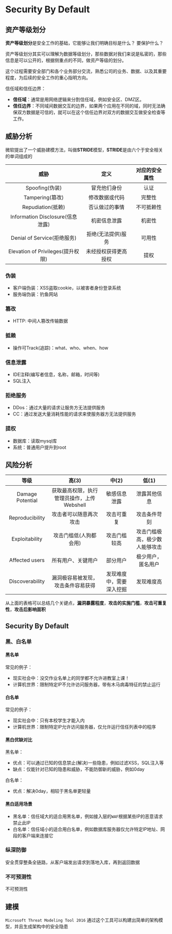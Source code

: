# Security By Default

## 资产等级划分
**资产等级划分**是安全工作的基础，它能够让我们明确目标是什么？  要保护什么？

资产等级划分其实可以理解为数据等级划分，那些数据对我们来说是私密的，那些信息是可以公开的，根据侧重点的不同，做资产等级的划分。

这个过程需要安全部门和各个业务部分交流，熟悉公司的业务、数据、以及其重要程度，为后续的安全工作的重心指明方向。

信任域和信任边界：

* **信任域**：通常是用网络逻辑来分割信任域，例如安全区、DMZ区。
* **信任边界**：不同域间数据交互的边界，如果两个应用在不同的域，同时无法确保双方数据是可信的，就可以在这个信任边界对双方的数据交互做安全检查等工作。

## 威胁分析
微软提出了一个威胁建模方法，叫做**STRIDE**模型，**STRIDE**是由六个于安全相关的单词组成的

|威胁|定义|对应的安全属性|
|:--:|:-:|:-----------:|
|Spoofing(伪装)|冒充他们身份|认证|
|Tampering(篡改)|修改数据或代码|完整性|
|Repudiation(抵赖)|否认做过的事情|不可抵赖性|
|Information Disclosure(信息泄露)|机密信息泄露|机密性|
|Denial of Service(拒绝服务)|拒绝(无法提供)服务|可用性|
|Elevation of Privileges(提升权限)|未经授权获得更高授权|提权|


### 伪装
* 客户端伪装：XSS盗取cookie，以被害者身份登录系统
* 服务端伪装：钓鱼网站

### 篡改
* HTTP: 中间人篡改传输数据

### 抵赖
* 操作可Track(追踪)：what、who、when、how

### 信息泄露
* IDE注释(编写者信息，名称，邮箱，时间等)
* SQL注入


### 拒绝服务
* DDos：通过大量的请求让服务方无法提供服务
* CC：通过发送大量消耗性能的请求来使服务器方无法提供服务

### 提权
* 数据库：读取mysql库
* 系统：普通用户提升到root


## 风险分析
|等级|高(3)|中(2)|低(1)|
|:--:|:--:|:---:|:---:|
|Damage Potential|获取最高权限，执行管理员操作，上传Webshell|敏感信息泄露|泄露其他信息|
|Reproducibility|攻击者可以随意再次攻击|攻击可重复|攻击条件苛刻|
|Exploitability|攻击门槛低(人狗都会用)|攻击门槛较高|攻击门槛极高，极少数人能够攻击|
|Affected users|所有用户、关键用户|部分用户|极少用户，匿名用户|
|Discoverability|漏洞极容易被发现，攻击条件容易获得|发现难度中，需要深入挖掘|发现难度高|


从上面的表格可以总结几个关键点，**漏洞暴露程度**，**攻击的实施门槛**，**攻击可重复性**，**攻击后影响面积**



## Security By Default

### 黑、白名单
#### 黑名单
常见的例子：
* 现实社会中：没交作业名单上的同学都不允许进教室上课！
* 计算机世界：限制特定IP不允许访问服务器，带有木马病毒特征的禁止运行

#### 白名单
常见的例子：
* 现实社会中：只有本校学生才能入内
* 计算机世界：限制特定IP允许访问服务器，仅允许运行信任列表中的程序

#### 黑白优缺对比
黑名单：
* 优点：可以通过已知的信息禁止(解决)一些隐患，例如过滤XSS，SQL注入等
* 缺点：仅能针对已知的隐患和威胁，不能防御新的威胁，例如0day


白名单：
* 优点：解决0day，相较于黑名单更轻量


#### 黑白适用场景
* 黑名单：信任域大的适合用黑名单，例如接入层的`WAF`根据某些IP的恶意请求禁止此IP
* 白名单：信任域小的适合用白名单，例如数据库服务器仅允许特定IP地址、网段的客户端来连接它


### 纵深防御
安全贯穿整条全链路，从客户端发出请求到落地入库，再到返回数据


### 不可预测性
不可预测性

## 建模
`Microsoft Threat Modeling Tool 2016`
通过这个工具可以构建出简单的架构模型，并且生成架构中的安全隐患


